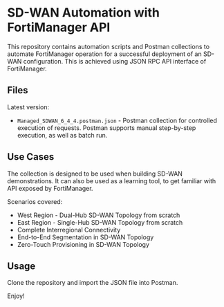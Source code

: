 # SD-WAN Automation with FortiManager API

This repository contains automation scripts and Postman collections to automate FortiManager operation for a successful deployment of an SD-WAN configuration. This is achieved using JSON RPC API interface of FortiManager.

## Files

Latest version:

- `Managed_SDWAN_6_4_4.postman.json` - Postman collection for controlled execution
  of requests. Postman supports manual step-by-step execution, as well as batch run.

## Use Cases

The collection is designed to be used when building SD-WAN demonstrations.
It can also be used as a learning tool, to get familiar with API exposed by FortiManager.

Scenarios covered:

- West Region - Dual-Hub SD-WAN Topology from scratch
- East Region - Single-Hub SD-WAN Topology from scratch
- Complete Interregional Connectivity
- End-to-End Segmentation in SD-WAN Topology
- Zero-Touch Provisioning in SD-WAN Topology

## Usage

Clone the repository and import the JSON file into Postman.

Enjoy!
